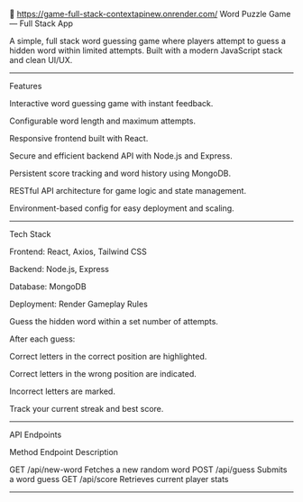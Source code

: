 🔗 https://game-full-stack-contextapinew.onrender.com/
Word Puzzle Game — Full Stack App

A simple, full stack word guessing game where players attempt to guess a hidden word within limited attempts. Built with a modern JavaScript stack and clean UI/UX.


---

Features

Interactive word guessing game with instant feedback.

Configurable word length and maximum attempts.

Responsive frontend built with React.

Secure and efficient backend API with Node.js and Express.

Persistent score tracking and word history using MongoDB.

RESTful API architecture for game logic and state management.

Environment-based config for easy deployment and scaling.



---

Tech Stack

Frontend: React, Axios, Tailwind CSS

Backend: Node.js, Express

Database: MongoDB

Deployment: Render 
Gameplay Rules

Guess the hidden word within a set number of attempts.

After each guess:

Correct letters in the correct position are highlighted.

Correct letters in the wrong position are indicated.

Incorrect letters are marked.


Track your current streak and best score.



---

API Endpoints

Method	Endpoint	Description

GET	/api/new-word	Fetches a new random word
POST	/api/guess	Submits a word guess
GET	/api/score	Retrieves current player stats



---


